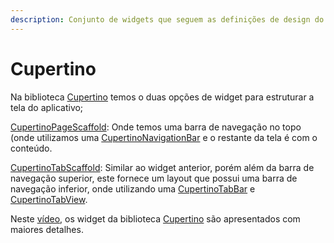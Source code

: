 ```yaml
---
description: Conjunto de widgets que seguem as definições de design do iOS.
---
```


# Cupertino

Na biblioteca [Cupertino](https://api.flutter.dev/flutter/cupertino/cupertino-library.html) temos o duas opções de widget para estruturar a tela do aplicativo;

[CupertinoPageScaffold](https://api.flutter.dev/flutter/cupertino/CupertinoPageScaffold-class.html): Onde temos uma barra de navegação no topo \(onde utilizamos uma [CupertinoNavigationBar](https://api.flutter.dev/flutter/cupertino/CupertinoNavigationBar-class.html) e o restante da tela é com o conteúdo.

[CupertinoTabScaffold](https://api.flutter.dev/flutter/cupertino/CupertinoTabScaffold-class.html): Similar ao widget anterior, porém além da barra de navegação superior, este fornece um layout que possui uma barra de navegação inferior, onde utilizando uma [CupertinoTabBar](https://api.flutter.dev/flutter/cupertino/CupertinoTabBar-class.html) e [CupertinoTabView](https://api.flutter.dev/flutter/cupertino/CupertinoTabView-class.html). 

Neste [vídeo](https://www.youtube.com/watch?v=3PdUaidHc-E), os widget da biblioteca [Cupertino](https://api.flutter.dev/flutter/cupertino/cupertino-library.html) são apresentados com maiores detalhes.

